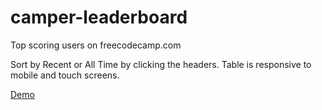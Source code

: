 # camper-leaderboard
Top scoring users on freecodecamp.com

Sort by Recent or All Time by clicking the headers.  Table is responsive to mobile and touch screens.

[Demo](https://camper-leaderboard.firebaseapp.com/)
